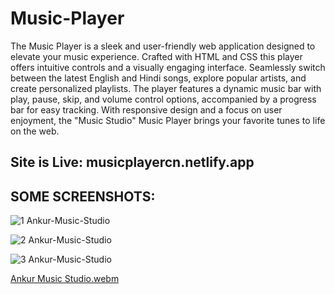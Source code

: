 # Music-Player

The Music Player is a sleek and user-friendly web application designed to elevate your music experience. Crafted with HTML and CSS  this player offers intuitive controls and a visually engaging interface. Seamlessly switch between the latest English and Hindi songs, explore popular artists, and create personalized playlists. The player features a dynamic music bar with play, pause, skip, and volume control options, accompanied by a progress bar for easy tracking. With responsive design and a focus on user enjoyment, the "Music Studio" Music Player brings your favorite tunes to life on the web.

## Site is Live: musicplayercn.netlify.app

## SOME SCREENSHOTS: 

![1  Ankur-Music-Studio](https://github.com/Ankur-Rai-19/Music-Player/assets/125396300/5adba35a-bc99-43e1-ad61-f4cdcde5a328)

![2  Ankur-Music-Studio](https://github.com/Ankur-Rai-19/Music-Player/assets/125396300/f0ea99df-368e-4ab1-8483-58ab8e8afa5a)

![3  Ankur-Music-Studio](https://github.com/Ankur-Rai-19/Music-Player/assets/125396300/f4cbfadd-c254-4c4d-b6ff-2aa18b00c215)

[Ankur Music Studio.webm](https://github.com/Ankur-Rai-19/Music-Player/assets/125396300/52c39548-7fbe-49a8-9d69-c5462d2be1af)
